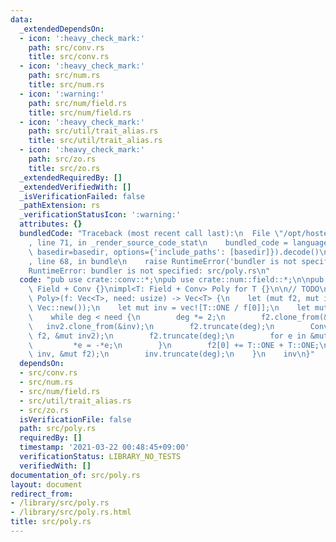 ```yaml
---
data:
  _extendedDependsOn:
  - icon: ':heavy_check_mark:'
    path: src/conv.rs
    title: src/conv.rs
  - icon: ':heavy_check_mark:'
    path: src/num.rs
    title: src/num.rs
  - icon: ':warning:'
    path: src/num/field.rs
    title: src/num/field.rs
  - icon: ':heavy_check_mark:'
    path: src/util/trait_alias.rs
    title: src/util/trait_alias.rs
  - icon: ':heavy_check_mark:'
    path: src/zo.rs
    title: src/zo.rs
  _extendedRequiredBy: []
  _extendedVerifiedWith: []
  _isVerificationFailed: false
  _pathExtension: rs
  _verificationStatusIcon: ':warning:'
  attributes: {}
  bundledCode: "Traceback (most recent call last):\n  File \"/opt/hostedtoolcache/Python/3.9.2/x64/lib/python3.9/site-packages/onlinejudge_verify/documentation/build.py\"\
    , line 71, in _render_source_code_stat\n    bundled_code = language.bundle(stat.path,\
    \ basedir=basedir, options={'include_paths': [basedir]}).decode()\n  File \"/opt/hostedtoolcache/Python/3.9.2/x64/lib/python3.9/site-packages/onlinejudge_verify/languages/user_defined.py\"\
    , line 68, in bundle\n    raise RuntimeError('bundler is not specified: {}'.format(path.as_posix()))\n\
    RuntimeError: bundler is not specified: src/poly.rs\n"
  code: "pub use crate::conv::*;\npub use crate::num::field::*;\n\npub trait Poly:\
    \ Field + Conv {}\nimpl<T: Field + Conv> Poly for T {}\n\n// TODO\n\npub fn inv<T:\
    \ Poly>(f: Vec<T>, need: usize) -> Vec<T> {\n    let (mut f2, mut inv2) = (Vec::new(),\
    \ Vec::new());\n    let mut inv = vec![T::ONE / f[0]];\n    let mut deg = 1;\n\
    \    while deg < need {\n        deg *= 2;\n        f2.clone_from(&f);\n     \
    \   inv2.clone_from(&inv);\n        f2.truncate(deg);\n        Conv::conv_in_place(&mut\
    \ f2, &mut inv2);\n        f2.truncate(deg);\n        for e in &mut f2 {\n   \
    \         *e = -*e;\n        }\n        f2[0] += T::ONE + T::ONE;\n        Conv::conv_in_place(&mut\
    \ inv, &mut f2);\n        inv.truncate(deg);\n    }\n    inv\n}"
  dependsOn:
  - src/conv.rs
  - src/num.rs
  - src/num/field.rs
  - src/util/trait_alias.rs
  - src/zo.rs
  isVerificationFile: false
  path: src/poly.rs
  requiredBy: []
  timestamp: '2021-03-22 00:48:45+09:00'
  verificationStatus: LIBRARY_NO_TESTS
  verifiedWith: []
documentation_of: src/poly.rs
layout: document
redirect_from:
- /library/src/poly.rs
- /library/src/poly.rs.html
title: src/poly.rs
---
```

